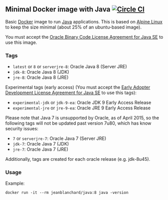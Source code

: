 ## Minimal Docker image with Java [![Circle CI](https://circleci.com/gh/jeanblanchard/docker-java/tree/master.svg?style=shield)](https://circleci.com/gh/jeanblanchard/docker-java/tree/master)

Basic [Docker](https://www.docker.com/) image to run [Java](https://www.java.com/) applications.
This is based on [Alpine Linux](http://alpinelinux.org/) to keep the size minimal (about 25% of an ubuntu-based image).

You must accept the [Oracle Binary Code License Agreement for Java SE](http://www.oracle.com/technetwork/java/javase/terms/license/index.html) to use this image.

### Tags

* `latest` or `8` or `serverjre-8`: Oracle Java 8 (Server JRE)
* `jdk-8`: Oracle Java 8 (JDK)
* `jre-8`: Oracle Java 8 (JRE)

Experimental tags (early access) (You must accept the [Early Adopter Development License Agreement for Java SE](http://www.oracle.com/technetwork/licenses/ea-license-152003.html) to use this tags):

* `experimental-jdk` or `jdk-9-ea`: Oracle JDK 9 Early Access Release
* `experimental-jre` or `jre-9-ea`: Oracle JRE 9 Early Access Release

Please note that Java 7 is unsupported by Oracle, as of April 2015, so the following tags
will not be updated past version 7u80, which has know security issues:

* `7` or `serverjre-7`: Oracle Java 7 (Server JRE)
* `jdk-7`: Oracle Java 7 (JDK)
* `jre-7`: Oracle Java 7 (JRE)

Additionally, tags are created for each oracle release (e.g. jdk-8u45).

### Usage

Example: 

    docker run -it --rm jeanblanchard/java:8 java -version
